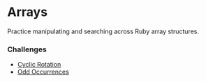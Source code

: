 # Arrays

Practice manipulating and searching across Ruby array structures.

### Challenges
* [Cyclic Rotation](cyclic-rotation.rb)
* [Odd Occurrences](odd-occurrences.rb)